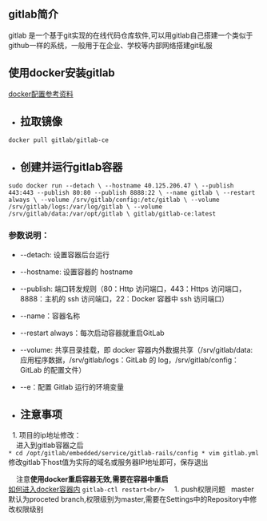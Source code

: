## gitlab简介
gitlab 是一个基于git实现的在线代码仓库软件,可以用gitlab自己搭建一个类似于github一样的系统，一般用于在企业、学校等内部网络搭建git私服
## 使用docker安装gitlab
[docker配置参考资料](http://imcjy.com/)
 * ## 拉取镜像
``
docker pull gitlab/gitlab-ce
``
* ## 创建并运行gitlab容器
``
sudo docker run --detach \
    --hostname 40.125.206.47 \
    --publish 443:443 --publish 80:80 --publish 8888:22 \
    --name gitlab \
    --restart always \
    --volume /srv/gitlab/config:/etc/gitlab \
    --volume /srv/gitlab/logs:/var/log/gitlab \
    --volume /srv/gitlab/data:/var/opt/gitlab \
    gitlab/gitlab-ce:latest
``
### 参数说明：
* --detach: 设置容器后台运行
* --hostname: 设置容器的 hostname
* --publish: 端口转发规则（80：Http 访问端口，443：Https 访问端口，8888：主机的 ssh 访问端口，22：Docker 容器中 ssh 访问端口）
* --name：容器名称
* --restart always：每次启动容器就重启GitLab
* --volume: 共享目录挂载，即 docker 容器内外数据共享（/srv/gitlab/data: 应用程序数据，/srv/gitlab/logs：GitLab 的 log，/srv/gitlab/config：GitLab 的配置文件）
* --e：配置 Gitlab 运行的环境变量

* ## 注意事项
      1.  项目的ip地址修改：<br/>
     进入到gitlab容器之后<br/>
     ``
      * cd /opt/gitlab/embedded/service/gitlab-rails/config
      * vim gitlab.yml  
     ``
     修改gitlab下host值为实际的域名或服务器IP地址即可，保存退出<br/>
     
     注意**使用docker重启容器无效,需要在容器中重启**<br/>[如何进入docker容器内](./docker.md)
     ``
     gitlab-ctl restart<br/>
     ``
     1.  push权限问题
      master 默认为proceted branch,权限级别为master,需要在Settings中的Repository中修改权限级别
